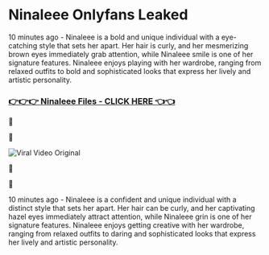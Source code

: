 # Ninaleee Onlyfans Leaked

<p>10 minutes ago - Ninaleee is a bold and unique individual with a eye-catching style that sets her apart. Her hair is curly, and her mesmerizing brown eyes immediately grab attention, while Ninaleee smile is one of her signature features. Ninaleee enjoys playing with her wardrobe, ranging from relaxed outfits to bold and sophisticated looks that express her lively and artistic personality.</p><p>
<h3><a href="https://fansleaks.com-getfree.pro/ninaleee" rel="nofollow">👉👉👉 Ninaleee Files - CLICK HERE 👈👈</a></h3>
<p>🔻</p>
<p>🔻</p> <p>
<a href="https://fansleaks.com-getfree.pro/ninaleee" rel="nofollow"><img src="https://i.imgur.com/0ZbtXZ5.gif" alt="Viral Video Original" style="max-width: 100%; display: inline-block;" data-target="animated-image.originalImage"></a>
<p>🔻</p>
<p>🔻</p> <p>10 minutes ago - Ninaleee is a confident and unique individual with a distinct style that sets her apart. Her hair can be curly, and her captivating hazel eyes immediately attract attention, while Ninaleee grin is one of her signature features. Ninaleee enjoys getting creative with her wardrobe, ranging from relaxed outfits to daring and sophisticated looks that express her lively and artistic personality.</p>